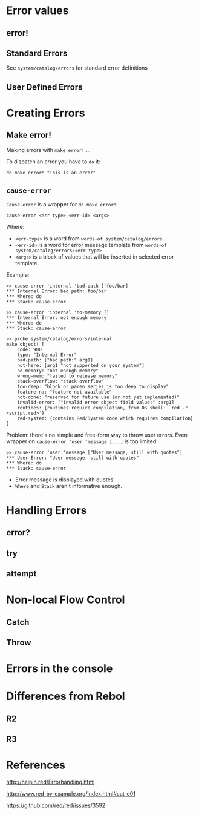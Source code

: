 # Error values

## error!

## Standard Errors

See `system/catalog/errors` for standard error definitions

## User Defined Errors


# Creating Errors

## Make error!

Making errors with `make error!` ...

To dispatch an error you have to `do` it:

```Red
do make error! "This is an error"
```

## `cause-error`

`Cause-error` is a wrapper for `do make error!`

```Red
cause-error <err-type> <err-id> <args>
```
Where:
* `<err-type>` is a word from `words-of system/catalog/errors`.
* `<err-id>` is a word for error message template from `words-of system/catalog/errors/<err-type>`
* `<args>` is a block of values that will be inserted in selected error template.

Example:
```Red
>> cause-error 'internal 'bad-path ['foo/bar]
*** Internal Error: bad path: foo/bar
*** Where: do
*** Stack: cause-error

>> cause-error 'internal 'no-memory []
*** Internal Error: not enough memory
*** Where: do
*** Stack: cause-error  
```
```Red
>> probe system/catalog/errors/internal
make object! [
    code: 900
    type: "Internal Error"
    bad-path: ["bad path:" arg1]
    not-here: [arg1 "not supported on your system"]
    no-memory: "not enough memory"
    wrong-mem: "failed to release memory"
    stack-overflow: "stack overflow"
    too-deep: "block or paren series is too deep to display"
    feature-na: "feature not available"
    not-done: "reserved for future use (or not yet implemented)"
    invalid-error: ["invalid error object field value:" :arg1]
    routines: {routines require compilation, from OS shell: `red -r <script.red>`}
    red-system: {contains Red/System code which requires compilation}
]
```

Problem: there's no simple and free-form way to throw user errors.
Even wrapper on `cause-error 'user 'message [...]` is too limited:
```Red
>> cause-error 'user 'message ["User message, still with quotes"]
*** User Error: "User message, still with quotes"
*** Where: do
*** Stack: cause-error
```
* Error message is displayed with quotes
* `Where` and `Stack` aren't informative enough.


# Handling Errors

## error?

## try

## attempt


# Non-local Flow Control

## Catch

## Throw


# Errors in the console


# Differences from Rebol

## R2

## R3

# References

http://helpin.red/Errorhandling.html

http://www.red-by-example.org/index.html#cat-e01

https://github.com/red/red/issues/3592